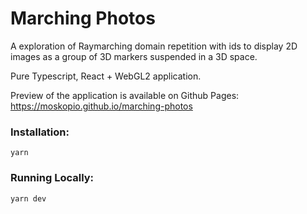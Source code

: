 # Marching Photos
A exploration of Raymarching domain repetition with ids to display 2D images as a group of 3D markers suspended in a 3D space.

Pure Typescript, React + WebGL2 application.

Preview of the application is available on Github Pages: https://moskopio.github.io/marching-photos

### Installation:
```
yarn
```

### Running Locally:
```
yarn dev
```
